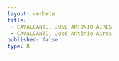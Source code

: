 ```yaml
---
layout: verbete
title:
 - CAVALCANTI, JOSE ANTONIO AIRES
 - CAVALCANTI, José Antônio Aires
published: false
type: R
---
```


